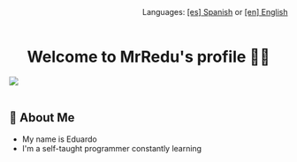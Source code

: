 <div align="end">
    Languages:  <a href="">[es] Spanish</a> or <a href="">[en] English</a>
</div>
<br>

<h1 align="center">Welcome to MrRedu's profile 👩‍💻</h1>
<!-- <h3 align="center">Un apasionado FullStack Developer en desarrollo.</h3>
 -->
<img src="https://i.pinimg.com/originals/b5/fd/3f/b5fd3fbe984103e08b9482471484394b.gif">
<br><br>

## 🚀 About Me
- My name is Eduardo
- I'm a self-taught programmer constantly learning
